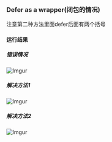 ### Defer as a wrapper(闭包的情况)
注意第二种方法里面defer后面有两个括号

#### 运行结果
##### 错误情况
![Imgur](https://i.imgur.com/UIoA0lx.png)

##### 解决方法1
![Imgur](https://i.imgur.com/2BA0AQC.png)

##### 解决方法2
![Imgur](https://i.imgur.com/Ng1BFsM.png)